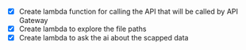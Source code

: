 
- [X] Create lambda function for calling the API that will be called by API Gateway
- [X] Create lambda to explore the file paths
- [X] Create lambda to ask the ai about the scapped data
